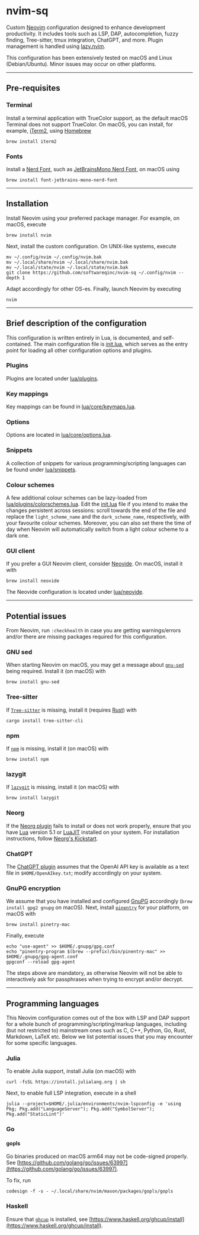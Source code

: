 # nvim-sq

Custom [Neovim](https://neovim.io) configuration designed to enhance
development productivity. It includes tools such as LSP, DAP, autocompletion,
fuzzy finding, Tree-sitter, tmux integration, ChatGPT, and more. Plugin
management is handled using [lazy.nvim](https://github.com/folke/lazy.nvim).

This configuration has been extensively tested on macOS and Linux
(Debian/Ubuntu). Minor issues may occur on other platforms.

---

## Pre-requisites

### Terminal

Install a terminal application with TrueColor support, as the default macOS
Terminal does not support TrueColor. On macOS, you can install, for example,
[iTerm2](https://iterm2.com), using [Homebrew](https://brew.sh)

```shell
brew install iterm2
```

### Fonts

Install a [Nerd Font](https://www.nerdfonts.com/font-downloads), such as
[JetBrainsMono Nerd Font](https://www.programmingfonts.org/#jetbrainsmono), on
macOS using

```shell
brew install font-jetbrains-mono-nerd-font
```

---

## Installation

Install Neovim using your preferred package manager. For example, on macOS,
execute

```shell
brew install nvim
```

Next, install the custom configuration. On UNIX-like systems, execute

```shell
mv ~/.config/nvim ~/.config/nvim.bak
mv ~/.local/share/nvim ~/.local/share/nvim.bak
mv ~/.local/state/nvim ~/.local/state/nvim.bak
git clone https://github.com/softwareqinc/nvim-sq ~/.config/nvim --depth 1
```

Adapt accordingly for other OS-es. Finally, launch Neovim by executing

```shell
nvim
```

---

## Brief description of the configuration

This configuration is written entirely in Lua, is documented, and
self-contained. The main configuration file is
[init.lua](https://github.com/softwareQinc/nvim-sq/blob/main/init.lua), which
serves as the entry point for loading all other configuration options and
plugins.

### Plugins

Plugins are located under
[lua/plugins](https://github.com/softwareQinc/nvim-sq/blob/main/lua/plugins).

### Key mappings

Key mappings can be found in
[lua/core/keymaps.lua](https://github.com/softwareQinc/nvim-sq/blob/main/lua/core/keymaps.lua).

### Options

Options are located in
[lua/core/options.lua](https://github.com/softwareQinc/nvim-sq/blob/main/lua/core/options.lua).

### Snippets

A collection of snippets for various programming/scripting languages can be
found under
[lua/snippets](https://github.com/softwareQinc/nvim-sq/blob/main/lua/snippets).

### Colour schemes

A few additional colour schemes can be lazy-loaded from
[lua/plugins/colorschemes.lua](https://github.com/softwareQinc/nvim-sq/blob/main/lua/plugins/colorschemes.lua).
Edit the
[init.lua](https://github.com/softwareQinc/nvim-sq/blob/main/init.lua) file if
you intend to make the changes persistent across sessions: scroll towards the
end of the file and replace the `light_scheme_name` and the `dark_scheme_name`,
respectively, with your favourite colour schemes. Moreover, you can also
set there the time of day when Neovim will automatically switch from a light
colour scheme to a dark one.

### GUI client

If you prefer a GUI Neovim client, consider [Neovide](https://neovide.dev).
On macOS, install it with

```shell
brew install neovide
```

The Neovide configuration is located under
[lua/neovide](https://github.com/softwareQinc/nvim-sq/blob/main/lua/neovide).

---

## Potential issues

From Neovim, run `:checkhealth` in case you are getting warnings/errors
and/or there are missing packages required for this configuration.

### GNU sed

When starting Neovim on macOS, you may get a message about
[`gnu-sed`](https://www.gnu.org/software/sed) being required. Install it (on
macOS) with

```shell
brew install gnu-sed
```

### Tree-sitter

If [`Tree-sitter`](https://github.com/tree-sitter) is missing, install it
(requires [Rust](https://www.rust-lang.org)) with

```shell
cargo install tree-sitter-cli
```

### npm

If [`npm`](https://docs.npmjs.com/about-npm) is missing, install it (on macOS)
with

```shell
brew install npm
```

### lazygit

If [`lazygit`](https://github.com/jesseduffield/lazygit) is missing, install it
(on macOS) with

```shell
brew install lazygit
```

### Neorg

If the
[Neorg plugin](https://github.com/softwareQinc/nvim-sq/blob/main/lua/plugins/neorg.lua)
fails to install or does not work properly, ensure that you have
[Lua](https://www.lua.org) version 5.1 or [LuaJIT](https://luajit.org)
installed on your system. For installation instructions, follow
[Neorg's Kickstart](https://github.com/nvim-neorg/neorg/wiki/Kickstart).

### ChatGPT

The
[ChatGPT plugin](https://github.com/softwareQinc/nvim-sq/blob/main/lua/plugins/chatgpt.lua)
assumes that the OpenAI API key is available as a text file in
`$HOME/OpenAIkey.txt`; modify accordingly on your system.

### GnuPG encryption

We assume that you have installed and configured [GnuPG](https://gnupg.org/)
accordingly (`brew install gpg2 gnupg` on macOS). Next, install
[`pinentry`](https://www.gnupg.org/related_software/pinentry/index.html)
for your platform, on macOS with

```shell
brew install pinetry-mac
```

Finally, execute

```shell
echo "use-agent" >> $HOME/.gnupg/gpg.conf
echo "pinentry-program $(brew --prefix)/bin/pinentry-mac" >> $HOME/.gnupg/gpg-agent.conf
gpgconf --reload gpg-agent
```

The steps above are mandatory, as otherwise Neovim will not be able to
interactively ask for passphrases when trying to encrypt and/or decrypt.

---

## Programming languages

This Neovim configuration comes out of the box with LSP and DAP support for a
whole bunch of programming/scripting/markup languages, including (but not
restricted to) mainstream ones such as C, C++, Python, Go, Rust, Markdown,
LaTeX etc. Below we list potential issues that you may encounter for some
specific languages.

### Julia

To enable Julia support, install Julia (on macOS) with

```shell
curl -fsSL https://install.julialang.org | sh
```

Next, to enable full LSP integration, execute in a shell

```shell
julia --project=$HOME/.julia/environments/nvim-lspconfig -e 'using Pkg; Pkg.add("LanguageServer"); Pkg.add("SymbolServer"); Pkg.add("StaticLint")'
```

### Go

#### gopls

Go binaries produced on macOS arm64 may not be code-signed properly. See
[https://github.com/golang/go/issues/63997](https://github.com/golang/go/issues/63997).

To fix, run

```shell
codesign -f -s - ~/.local/share/nvim/mason/packages/gopls/gopls
```

### Haskell

Ensure that [`ghcup`](https://www.haskell.org/ghcup) is installed, see
[https://www.haskell.org/ghcup/install](https://www.haskell.org/ghcup/install).
